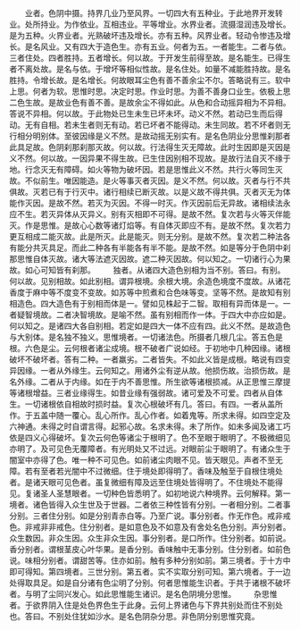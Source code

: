 <!-- { "loadSidebar": true } -->
　　业者。色阴中摄。持界几业乃至风界。一切四大有五种业。于此地界开发转业。处所持业。为作依业。互相违业。平等增业。水界业者。流摄湿润违及增长。是为五种。火界业者。光熟破坏违及增长。亦有五种。风界业者。轻动令惨违及增长。是名风业。又有四大于造色生。亦有五业。何者为五。一者能生。二者与依。三者住处。四者胜持。五者增长。何以故。于开发生前得至故。是名能生。已得生者不离处故。是名与依。于增坏等相似性故。是名住处。如量不减能胜持故。是名胜持。令增长故。是名增长。何故眼耳尘色有善不善余尘不尔。答略说有三。软中上思。何者为软。思惟时思。决定时思。作业时思。为善不善身口业生。依极上思二色生故。是故业色有善不善。是故余尘不得如此。从色和合动摇异相为不异相。答说不异相。何以故。于此物处已生未生已坏未坏。动义不然。若动已生而后得动。无有自相。若未生者则无有动。若已坏者不能得动。未生同故。若不坏者则无行相分明别体。至彼因缘是义不然。是故动摇无别实有。是名色阴业分思惟刹那者此具足故。色阴刹那刹那灭故。何以故。行法得生灭无障故。此时生因即是灭因是义不然。何以故。一因异果不得生故。已生住因别相不现故。是故行法自灭不缘于地。行念灭无有障碍。如火等物为破坏因。若是思惟此义不然。共行火等同生灭故。不似前生。唯因能造。是火等事灭者灭因。是义不然。何以故。灭者与行不共俱故。灭若已有于行灭中。诸行相续已断灭故。以是义故不得共俱。灭者灭无为体能作灭因。是故不然。若灭为灭因。不得一时灭。作灭因前后无异故。诸相续法永应不生。若灭异体从灭异义。别有灭相即不可得。是故不然。复次若与火等灭伴能灭。作是思惟。是故心心数等诸灯焰等。有自体灭即应不有。是故不然。复次若力更互相成二能灭故。此是所灭。此是能灭。则无分别。是故不然。复次若二种法各有能分共灭具足。而此二种各有半能各有半不能。是故不然。如是等分于色阴中刹那思惟自体灭故。诸大等法遮灭因故。遮二种灭因故。何以知之。一切诸行心为果故。如心可知皆有刹那。
　　独者。从诸四大造色别相为当不别。答曰。有别。何以故。见别相故。如此别相。谓异根境。余根大境。余造色境度不度故。从诸花香度于麻中等不度变不变故。如苏等中煎煮和合色味等变。坚等不然。是故知有别相造色。四大造色有于别相而体是一。譬如见株起于二智。取相有异而体是一。一者疑智境故。二者决智境故。是喻不然。虽有别相而作一体。于四大中亦应如是。何以知之。是诸四大各自别相。若定如是四大一体不应有四。此义不然。是故造色与大别体。是名独不独义。思惟境者。一切诸法色。所摄者几根几尘。答五色是根。六色是尘。云何根者诸尘成境。根不破者广说如经。于初地中几种因缘。诸根破坏不破坏者。答有二种。一者羸劣。二者皆失。不如此义皆是成根。略说有四变异因缘。一者从外缘生。云何知之。用诸外尘有逆从故。他损伤故。治损伤故。是名外缘。二者从于内缘。如在于内不善思惟。所生欲等诸根损减。从正思惟三摩提等诸根增益。三者业缘得生。如昔业缘有强弱故。诸可爱及不可爱。四者从自体生。一切诸根依自相故时损时益。复次心根破坏有几。答曰。有四。一者从盖所作。于五盖中随一覆心。乱心所作。乱心作者。如着鬼等。所求未得。如四空定及六神通。未得之时自谓言得。起邪心故。名求未得。未了所作。如未多闻及诸工巧依是四义心得破坏。复次云何色等诸尘于根明了。色不至眼于眼明了。不极微细见亦明了。及可见色无覆障者。有光明处又不过远。对眼前尘于眼明了。有诸众生于闇室中亦得了色。唯一种不可见色。如前诸尘肉眼不见。皆天眼见。声者不至无障。若有至者若光闇中不过微细。住于境处即得明了。香味及触至于自根住境处者。是诸天眼可见色者。虽复微细有障及远至住境处皆得明了。不住境处不能得见。复诸圣人圣慧眼者。一切种色皆悉明了。如初地说六种境界。云何解释。第一境者。诸色皆得入众生世及于世器。二者依三种性皆有分别。一者相分别。二者事分别。三者住分别。如是分别青赤白等。乃至广说。事分别者。作无作色。戒非戒色。非戒非非戒色。住分别者。是如意色及不如意及有舍处名色分别。声分别者。众生数因。非众生因。众生非众生因。事分别者。是口所作。住分别者。如前说。香分别者。谓根茎皮心叶华果。是香分别。香味触中无事分别。住分别者。如前色说。味相分别者。谓甜苦等。住亦如前。触有多种分别如前。第三境者。于十方中即可得知。第四境者。三世分别。第五者。实不实取分别可知。第六境者。于一边处得取具足。如是自分诸有色尘明了分别。何者思惟能生识者。于共于诸根不破坏者。与明了尘同兴发心。如此思惟能生诸识。是名色阴境分思惟。
　　杂思惟者。于欲界阴入住是处色界色生于此身。云何上界诸色与下界共别处而住不别处也。答曰。不别处住犹如沙水。是名色阴杂分思。非色阴分别思惟究竟。

